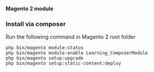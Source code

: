 **Magento 2 module**

### Install via composer

Run the following command in Magento 2 root folder

```
php bin/magento module:status
php bin/magento module:enable Learning_ComposerModule
php bin/magento setup:upgrade
php bin/magento setup:static-content:deploy
```